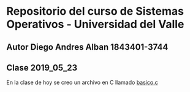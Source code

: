 # Repositorio del curso de Sistemas Operativos - Universidad del Valle
## Autor Diego Andres Alban 1843401-3744

## Clase 2019_05_23

En la clase de hoy se creo un archivo en C llamado [basico.c](basico.c)
